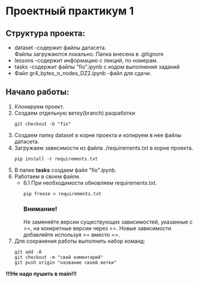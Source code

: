 # Проектный практикум 1

## Структура проекта: 

- dataset -содержит файлы датасета.  
     Файлы загружаются локально. Папка внесена в .gitignore
- lessons -содержит информацию с лекций, по номерам.
- tasks -содержит файлы "fio".ipynb c кодом выполнения заданий
- Файл gr4_bytes_n_nodes_DZ2.ipynb -файл для сдачи.

## Начало работы:

1. Клонируем проект. 
2. Создаем отдельную ветку(branch) разработки
    ```
    git checkout -b "fio"
    ```
3. Создаем папку dataset в корне проекта и копируем в нее файлы датасета.
4. Загружаем зависимости из файла ./requirements.txt в корне проекта.
    ```
    pip install -r requirements.txt
    ```
5. В папке **tasks** cоздаем файл "fio".ipynb.
6. Работаем в своем файле.
    - 6.1 При необходимости обновляем requirements.txt.
      ```
      pip freeze > requirements.txt
      ```
      ### Внимание!
      Не заменяйте версии существующих зависимостей, указанные с >=, на конкретные версии через ==. 
      Новые зависимости добавляйте используя >= вместо ==. 
7. Для сохранения работы выполнить набор команд:   
    ```
    git add -A
    git checkout -m "свой коментарий"     
    git push origin "название своей ветки"
    ```

**!!!Не надо пушить в main!!!**

